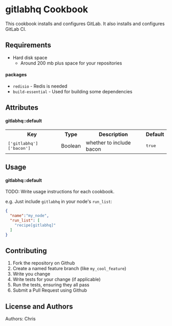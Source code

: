 gitlabhq Cookbook
=================
This cookbook installs and configures GitLab. It also installs and
configures GitLab CI.


Requirements
------------
- Hard disk space
  - Around 200 mb plus space for your repositories
 
#### packages
- `redisio` - Redis is needed
- `build-essential` - Used for building some dependencies

Attributes
----------
#### gitlabhq::default
<table>
  <tr>
    <th>Key</th>
    <th>Type</th>
    <th>Description</th>
    <th>Default</th>
  </tr>
  <tr>
    <td><tt>['gitlabhq']['bacon']</tt></td>
    <td>Boolean</td>
    <td>whether to include bacon</td>
    <td><tt>true</tt></td>
  </tr>
</table>

Usage
-----
#### gitlabhq::default
TODO: Write usage instructions for each cookbook.

e.g.
Just include `gitlabhq` in your node's `run_list`:

```json
{
  "name":"my_node",
  "run_list": [
    "recipe[gitlabhq]"
  ]
}
```

Contributing
------------
1. Fork the repository on Github
2. Create a named feature branch (like `my_cool_feature`)
3. Write you change
4. Write tests for your change (if applicable)
5. Run the tests, ensuring they all pass
6. Submit a Pull Request using Github

License and Authors
-------------------
Authors: Chris 
